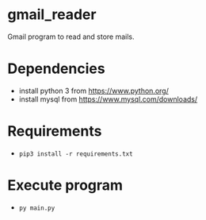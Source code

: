 # gmail_reader
Gmail program to read and store mails.

# Dependencies
* install python 3 from https://www.python.org/
* install mysql from https://www.mysql.com/downloads/

# Requirements
* ` pip3 install -r requirements.txt `

# Execute program
* ` py main.py `
